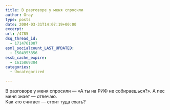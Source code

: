 ```yaml
---
title: В разговоре у меня спросили
author: Gray
type: posts
date: 2004-03-31T14:07:19+00:00
excerpt:
url: /4785
dsq_thread_id:
  - 1714761007
esml_socialcount_LAST_UPDATED:
  - 1504953856
essb_cache_expire:
  - 1615869304
categories:
  - Uncategorized

---
```








В разговоре у меня спросили &#8212; &#171;А ты на РИФ не собираешься?&#187;. А пес меня знает &#8212; отвечаю.  
Как кто считает &#8212; стоит туда ехать?